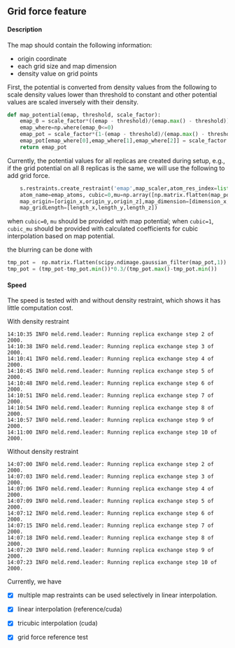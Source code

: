 ## Grid force feature 



#### Description
The map should contain the following information:

- origin coordinate 
- each grid size and map dimension
- density value on grid points

First, the potential is converted from density values from the following to scale density values lower than threshold to constant and other potential values are scaled inversely with their density.

```python
def map_potential(emap, threshold, scale_factor):
    emap_0 = scale_factor*((emap - threshold)/(emap.max() - threshold))
    emap_where=np.where(emap_0<=0)
    emap_pot = scale_factor*(1-(emap - threshold)/(emap.max() - threshold))
    emap_pot[emap_where[0],emap_where[1],emap_where[2]] = scale_factor  
    return emap_pot
```

Currently, the potential values for all replicas are created during setup, e.g., if the grid potential on all 8 replicas is the same, we will use the following to add grid force.

```python
    s.restraints.create_restraint('emap',map_scaler,atom_res_index=list(range(1,n_res+1)),
    atom_name=emap_atoms, cubic=0,mu=np.array([np.matrix.flatten(map_pot).tolist()]*8),
    map_origin=[origin_x,origin_y,origin_z],map_dimension=[dimension_x,dimension_y,dimension_z]],
    map_gridLength=[length_x,length_y,length_z])
```

when ```cubic=0```, ```mu``` should be provided with map potential; when ```cubic=1```, ```cubic_mu``` should be provided with calculated coefficients for cubic interpolation based on map potential.

the blurring can be done with

```python
tmp_pot =  np.matrix.flatten(scipy.ndimage.gaussian_filter(map_pot,1))
tmp_pot = (tmp_pot-tmp_pot.min())*0.3/(tmp_pot.max()-tmp_pot.min())
```

#### Speed
The speed is tested with and without density restraint, which shows it has little computation cost.

With density restraint
```
14:10:35 INFO meld.remd.leader: Running replica exchange step 2 of 2000.
14:10:38 INFO meld.remd.leader: Running replica exchange step 3 of 2000.
14:10:41 INFO meld.remd.leader: Running replica exchange step 4 of 2000.
14:10:45 INFO meld.remd.leader: Running replica exchange step 5 of 2000.
14:10:48 INFO meld.remd.leader: Running replica exchange step 6 of 2000.
14:10:51 INFO meld.remd.leader: Running replica exchange step 7 of 2000.
14:10:54 INFO meld.remd.leader: Running replica exchange step 8 of 2000.
14:10:57 INFO meld.remd.leader: Running replica exchange step 9 of 2000.
14:11:00 INFO meld.remd.leader: Running replica exchange step 10 of 2000.
```
Without density restraint
```
14:07:00 INFO meld.remd.leader: Running replica exchange step 2 of 2000.
14:07:03 INFO meld.remd.leader: Running replica exchange step 3 of 2000.
14:07:06 INFO meld.remd.leader: Running replica exchange step 4 of 2000.
14:07:09 INFO meld.remd.leader: Running replica exchange step 5 of 2000.
14:07:12 INFO meld.remd.leader: Running replica exchange step 6 of 2000.
14:07:15 INFO meld.remd.leader: Running replica exchange step 7 of 2000.
14:07:18 INFO meld.remd.leader: Running replica exchange step 8 of 2000.
14:07:20 INFO meld.remd.leader: Running replica exchange step 9 of 2000.
14:07:23 INFO meld.remd.leader: Running replica exchange step 10 of 2000.
```

Currently, we have
 - [x] multiple map restraints can be used selectively in linear interpolation.
 - [x] linear interpolation (reference/cuda)
 - [x] tricubic interpolation (cuda)
 - [x] grid force reference test





